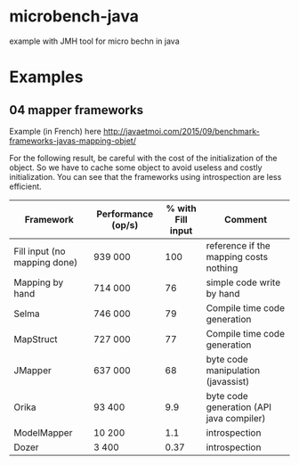 # microbench-java
example with JMH tool for micro bechn in java

# Examples
## 04  mapper frameworks
Example (in French) here 
http://javaetmoi.com/2015/09/benchmark-frameworks-javas-mapping-objet/

For the following result, be careful with the cost of the initialization of the object.
So we have to cache some object to avoid useless and costly initialization.
You can see that the frameworks using introspection are less efficient. 

Framework | Performance (op/s) | % with Fill input  |  Comment
--- | --- | --- | ---
Fill input (no mapping done) | 939 000 | 100  | reference if the mapping costs nothing
Mapping by hand | 714 000 |  76  | simple code write by hand 
Selma | 746 000 | 79 | Compile time code generation
MapStruct | 727 000 | 77 | Compile time code generation
JMapper | 637 000 | 68 | byte code manipulation (javassist)
Orika | 93 400 | 9.9 | byte code generation (API java compiler)
ModelMapper | 10 200 | 1.1 | introspection
Dozer | 3 400 | 0.37 | introspection
